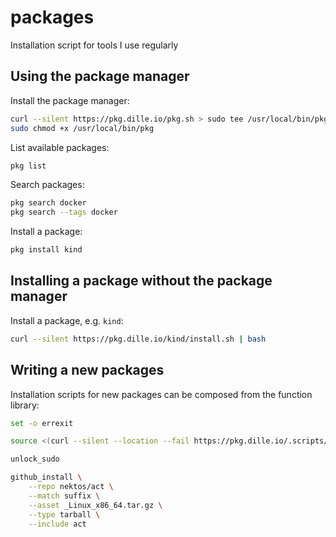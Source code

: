 # packages

Installation script for tools I use regularly

## Using the package manager

Install the package manager:

```bash
curl --silent https://pkg.dille.io/pkg.sh > sudo tee /usr/local/bin/pkg
sudo chmod +x /usr/local/bin/pkg
```

List available packages:

```bash
pkg list
```

Search packages:

```bash
pkg search docker
pkg search --tags docker
```

Install a package:

```bash
pkg install kind
```

## Installing a package without the package manager

Install a package, e.g. `kind`:

```bash
curl --silent https://pkg.dille.io/kind/install.sh | bash
```

## Writing a new packages

Installation scripts for new packages can be composed from the function library:

```bash
set -o errexit

source <(curl --silent --location --fail https://pkg.dille.io/.scripts/source.sh)

unlock_sudo

github_install \
    --repo nektos/act \
    --match suffix \
    --asset _Linux_x86_64.tar.gz \
    --type tarball \
    --include act
```
